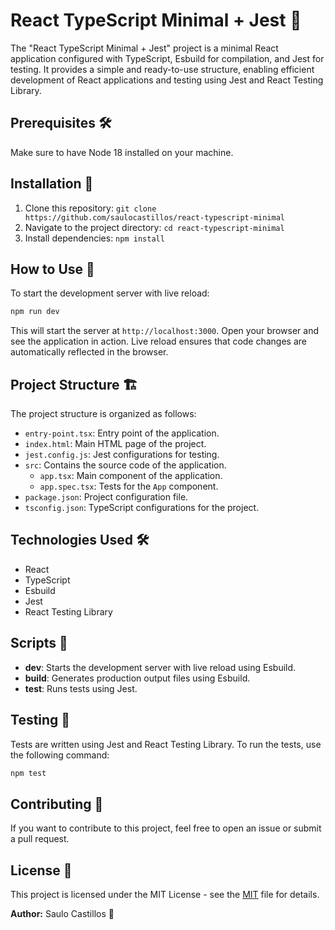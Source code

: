 # React TypeScript Minimal + Jest 🚀

The "React TypeScript Minimal + Jest" project is a minimal React application configured with TypeScript, Esbuild for compilation, and Jest for testing. It provides a simple and ready-to-use structure, enabling efficient development of React applications and testing using Jest and React Testing Library.

## Prerequisites 🛠️

Make sure to have Node 18 installed on your machine.

## Installation 🚚

1. Clone this repository: `git clone https://github.com/saulocastillos/react-typescript-minimal`
2. Navigate to the project directory: `cd react-typescript-minimal`
3. Install dependencies: `npm install`

## How to Use 🚀

To start the development server with live reload:

```bash
npm run dev
```

This will start the server at `http://localhost:3000`. Open your browser and see the application in action. Live reload ensures that code changes are automatically reflected in the browser.

## Project Structure 🏗️

The project structure is organized as follows:

- `entry-point.tsx`: Entry point of the application.
- `index.html`: Main HTML page of the project.
- `jest.config.js`: Jest configurations for testing.
- `src`: Contains the source code of the application.
  - `app.tsx`: Main component of the application.
  - `app.spec.tsx`: Tests for the `App` component.
- `package.json`: Project configuration file.
- `tsconfig.json`: TypeScript configurations for the project.

## Technologies Used 🛠️

- React
- TypeScript
- Esbuild
- Jest
- React Testing Library

## Scripts 📜

- **dev**: Starts the development server with live reload using Esbuild.
- **build**: Generates production output files using Esbuild.
- **test**: Runs tests using Jest.

## Testing 🧪

Tests are written using Jest and React Testing Library. To run the tests, use the following command:

```bash
npm test
```

## Contributing 🤝

If you want to contribute to this project, feel free to open an issue or submit a pull request.

## License 📝

This project is licensed under the MIT License - see the [MIT](https://opensource.org/licenses/MIT/) file for details.

**Author:** Saulo Castillos 🚀
